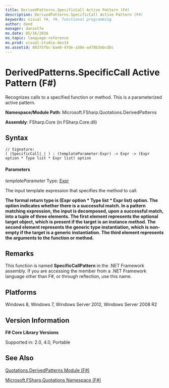 ```yaml
---
title: DerivedPatterns.SpecificCall Active Pattern (F#)
description: DerivedPatterns.SpecificCall Active Pattern (F#)
keywords: visual f#, f#, functional programming
author: dend
manager: danielfe
ms.date: 05/16/2016
ms.topic: language-reference
ms.prod: visual-studio-dev14
ms.assetid: 88375fbc-bae0-47de-a30e-a478b3ebcdbc 
---
```


# DerivedPatterns.SpecificCall Active Pattern (F#)

Recognizes calls to a specified function or method. This is a parameterized active pattern.

**Namespace/Module Path**: Microsoft.FSharp.Quotations.DerivedPatterns

**Assembly**: FSharp.Core (in FSharp.Core.dll)


## Syntax

```
// Signature:
( |SpecificCall|_| ) : (templateParameter:Expr) -> Expr -> (Expr option * Type list * Expr list) option
```

#### Parameters
*templateParameter*
Type: [Expr](http://msdn.microsoft.com/en-us/library/ed6a2caf-69d4-45c2-ab97-e9b3be9bce65)


The input template expression that specifies the method to call.



**The formal return type is (Expr option &#42; Type list &#42; Expr list) option. The option indicates whether there is a successful match. In a pattern matching expression, the input is decomposed, upon a successful match, into a tuple of three elements. The first element represents the optional target object, which is present if the target is an instance method. The second element represents the generic type instantiation, which is non-empty if the target is a generic instantiation. The third element represents the arguments to the function or method.**
## Remarks
This function is named **SpecificCallPattern** in the .NET Framework assembly. If you are accessing the member from a .NET Framework language other than F#, or through reflection, use this name.


## Platforms
Windows 8, Windows 7, Windows Server 2012, Windows Server 2008 R2


## Version Information
**F# Core Library Versions**

Supported in: 2.0, 4.0, Portable




## See Also
[Quotations.DerivedPatterns Module &#40;F&#35;&#41;](Quotations.DerivedPatterns-Module-%5BFSharp%5D.md)

[Microsoft.FSharp.Quotations Namespace &#40;F&#35;&#41;](Microsoft.FSharp.Quotations-Namespace-%5BFSharp%5D.md)

